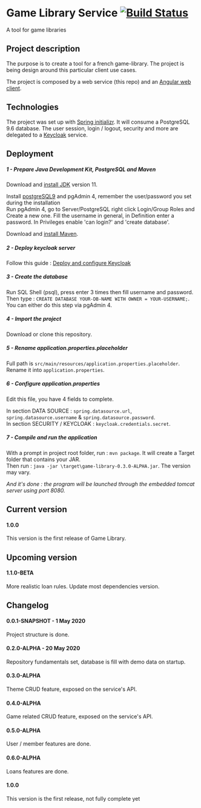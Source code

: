 # Game Library Service [![Build Status](https://travis-ci.org/xxjokerx/game-library-service.svg?branch=master)](https://travis-ci.org/xxjokerx/game-library-service)

A tool for game libraries

## Project description

The purpose is to create a tool for a french game-library. The project is being design around this particular client
use cases.

The project is composed by a web service (this repo) and an [Angular web client](https://github.com/xxjokerx/game-library-webapp).


## Technologies

The project was set up with [Spring initializr](https://start.spring.io/).
It will consume a PostgreSQL 9.6 database.
The user session, login / logout, security and more are delegated to a [Keycloak](https://www.keycloak.org/) service.



## Deployment

##### 1 - Prepare Java Development Kit, PostgreSQL and Maven
Download and [install JDK](https://adoptopenjdk.net/) version 11. 

Install [postgreSQL9](https://www.postgresql.org/download/) and pgAdmin 4, remember the user/password you set during the installation\
Run pgAdmin 4, go to Server/PostgreSQL right click Login/Group Roles and Create a new one.
Fill the username in general, in Definition enter a password. In Privileges enable 'can login?' and 'create database'.

Download and [install Maven](https://maven.apache.org/install.html).

##### 2 - Deploy keycloak server
Follow this guide : [Deploy and configure Keycloak](./KEYCLAOK.md)

##### 3 - Create the database
Run SQL Shell (psql), press enter 3 times then fill username and password. Then type : `CREATE DATABASE YOUR-DB-NAME WITH OWNER = YOUR-USERNAME;`.  
You can either do this step via pgAdmin 4.

##### 4 - Import the project
Download or clone this repository.

##### 5 - Rename application.properties.placeholder
Full path is `src/main/resources/application.properties.placeholder`.  
Rename it into `application.properties`.

##### 6 - Configure application.properties
Edit this file, you have 4 fields to complete.  

In section DATA SOURCE : `spring.datasource.url`, `spring.datasource.username` & `spring.datasource.password`.  
In section SECURITY / KEYCLOAK : `keycloak.credentials.secret`.

##### 7 - Compile and run the application

With a prompt in project root folder, run : `mvn package`. It will create a Target folder that contains your JAR.  
Then run : `java -jar \target\game-library-0.3.0-ALPHA.jar`. The version may vary.

*And it's done : the program will be launched through the embedded tomcat server using port 8080.*

## Current version

#### 1.0.0

This version is the first release of Game Library.

## Upcoming version

#### 1.1.0-BETA

More realistic loan rules. Update most dependencies version.

## Changelog

#### 0.0.1-SNAPSHOT - 1 May 2020

Project structure is done.

#### 0.2.0-ALPHA - 20 May 2020

Repository fundamentals set, database is fill with demo data on startup.

#### 0.3.0-ALPHA

Theme CRUD feature, exposed on the service's API.

#### 0.4.0-ALPHA

Game related CRUD feature, exposed on the service's API.

#### 0.5.0-ALPHA

User / member features are done.

#### 0.6.0-ALPHA

Loans features are done.

#### 1.0.0

This version is the first release, not fully complete yet